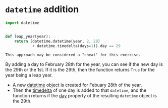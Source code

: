 # `datetime` addition

```python
import datetime


def leap_year(year):
    return (datetime.datetime(year, 2, 28)
            + datetime.timedelta(days=1)).day == 29

```

```exercism/caution
This approach may be considered a "cheat" for this exercise.
```

By adding a day to February 28th for the year, you can see if the new day is the 29th or the 1st.
If it is the 29th, then the function returns `True` for the year being a leap year.

- A new [datetime][datetime] object is created for Febuary 28th of the year.
- Then the [timedelta][timedelta] of one day is added to that `datetime`,
and the function returns if the [day][day] property of the resulting `datetime` object is the 29th.

[timedelta]: https://docs.python.org/3/library/datetime.html#timedelta-objects
[day]: https://docs.python.org/3/library/datetime.html#datetime.datetime.day
[datetime]: https://docs.python.org/3/library/datetime.html#datetime-objects

